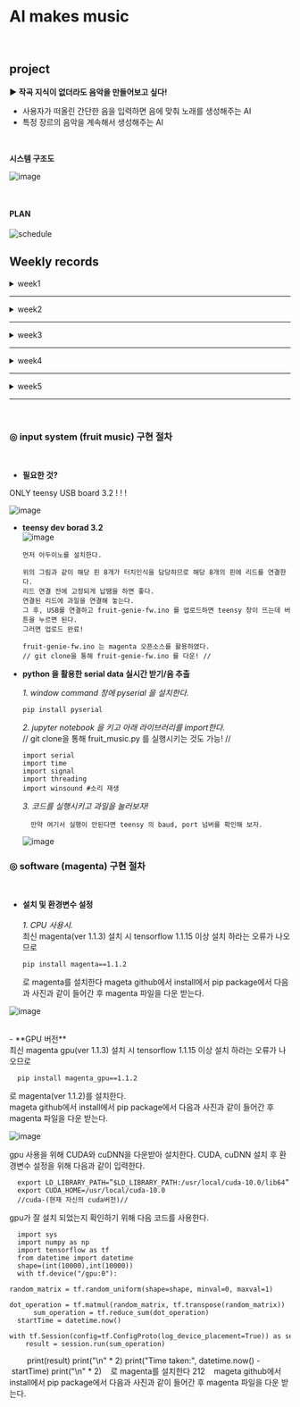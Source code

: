 # AI makes music

<br>

## project
  
 **▶ 작곡 지식이 없더라도 음악을 만들어보고 싶다!**
* 사용자가 떠올린 간단한 음을 입력하면 음에 맞춰 노래를 생성해주는 AI
* 특정 장르의 음악을 계속해서 생성해주는 AI


<br>    
    
**시스템 구조도**
  
   ![image](https://user-images.githubusercontent.com/52736420/65112311-2c5fee00-da1a-11e9-868f-7eb271b33677.png)
   
   
<br>   
   
#### PLAN  
 
 
![schedule](https://user-images.githubusercontent.com/52736420/64063336-42a23780-cc2e-11e9-97fd-9e1de9192605.png) 
 

## Weekly records

<details>
<summary> week1 </summary>
<div markdown='1'>
  
 - *INPUT*  
 Fruit genie 를 활용한 입력장치  
 (magenta_fruit genie)
           
           구성요소
           1. 라즈베리 파이 : 터치를 받아 피오노 지니 소프트웨어로 전송하고 메모를 재생하는 노드앱 실행
           2. teensy dev 보드 : 터치 감지 및 소프트웨어 전송을 처리 
           
    ![structure](https://user-images.githubusercontent.com/52736420/64146446-00f4d500-ce58-11e9-8b8d-6e14b6356dc7.png)       

- *MODELING*  
음악을 LSTM 모델을 통해 학습 시킨 후, 사용자가 음을 입력하면 LSTM모델을 통하여 비슷한 느낌의 음악을 생성  
![image](https://user-images.githubusercontent.com/52736420/64146533-53ce8c80-ce58-11e9-899b-42cd9f715e0f.png)
  
- **진행상황**
1. 케라스 LSTM 모델로 작곡하기  
  : Music21 -> 20시간 학습시킨 결과, 추상적인 음악 -> 훨씬 깊고 복잡한 네트워크를 만들고 학습시킬 필요성   
     
2. 마젠타 melody-rnn으로 작곡하기  
  : pre-trained 모델을 가지고 음악을 생성 -> 다른 장르의 음악으로 커스터마이징된 모델 파라미터를 학습시키는 중  
     
3. 마젠타 music-VAE 모델로 작곡하기  
  : 최대 3개의 음을 조합하여 음악을 생성. -> pre-trained 모델을 돌려보기 위해 모델 실행 중

</div>
</details>

---  
<details>
<summary> week2 </summary>
<div markdown="1">
  
<br>  

- **진행상황**  
1. 라즈베리 파이  
  : mpg123 : 오디오 출력 역할 부분 문제 -> 버전을 맞추거나, 따로 오디오 출력 라이브러리를 설치할 계획  
    
2. teensy dev 보드  
  : 스케치를 다운 받아 터치에 따른 반응 변화 확인 V  
  
  ![image](https://user-images.githubusercontent.com/52736420/64146977-d9067100-ce59-11e9-9e3f-5c0b23ceb1a7.png)



</div>
</details>

---  

<details>
<summary> week3 </summary>
<div markdown='1'>

<br>  
  
- **진행상황**  
 1. 라즈베리 파이   
    : 오디오 출력 부분 오류 -> 소프트웨어와 직접 연결 방식 선택 (USB, serial 통신)  
      
 2. teensy dev 보드   
    : 터치 인식 후 소리 재생 확인 V  
       
 3. melody RNN  
    : K-POP 1990년대 음악의 midi 파일 학습 
      
 4. music VAE  
    : JAZZ 생성 구축 모델, k-pop으로 학습 check point 300까지 진행 (CNN)
    
 5. score2perf  
    : 가장 음악다운 음악을 생성해주는 모델, classic 생성 구축 모델 (transformer)
 


</div>
</details>

---  

<details>
<summary> week4 </summary>
<div markdown='1'>

- **역할 분담**  

      유원호 : audio generation  
      최영철 : imrovement melody-rnn & music VAE  
      이슬기 : servere  
      주선정 : fruit touch, input data  
      정성원 : magenta gpu  




</div>
</details>

--- 

<details>
<summary> week5 </summary>
<div markdown='1'>

- input system 변경  
  
  
![image](https://user-images.githubusercontent.com/52736420/65112119-83b18e80-da19-11e9-91fb-54f618348903.png)






</div>
</details>

---  

<br>

### ◎ input system (fruit music) 구현 절차
  
  <br>

- **필요한 것?**  
  
ONLY teensy USB board 3.2 ! ! ! 
  
  ![image](https://user-images.githubusercontent.com/52736420/65213127-dbb2c880-dadf-11e9-9949-0b48344b8ef6.png)

- **teensy dev borad 3.2**  
![image](https://user-images.githubusercontent.com/52736420/65213379-e588fb80-dae0-11e9-96c2-f06ecaf98aff.png)  


      먼저 아두이노를 설치한다.
      
      위의 그림과 같이 해당 핀 8개가 터치인식을 담당하므로 해당 8개의 핀에 리드를 연결한다.
      리드 연결 전에 고정되게 납땜을 하면 좋다.
      연결된 리드에 과일을 연결해 놓는다.
      그 후, USB를 연결하고 fruit-genie-fw.ino 를 업로드하면 teensy 창이 뜨는데 버튼을 누르면 된다.
      그러면 업로드 완료!
      
      fruit-genie-fw.ino 는 magenta 오픈소스를 활용하였다.
      // git clone을 통해 fruit-genie-fw.ino 를 다운! //
    

- **python 을 활용한 serial data 실시간 받기/음 추출**  
             
  *1. window command 창에 pyserial 을 설치한다.*
     
      pip install pyserial  
     
  *2. jupyter notebook 을 키고 아래 라이브러리를 import한다.*  
  // git clone을 통해 fruit_music.py 를 실행시키는 것도 가능! //
     
      import serial
      import time
      import signal
      import threading
      import winsound #소리 재생
      
   *3. 코드를 실행시키고 과일을 눌러보자!*  
   
        만약 여기서 실행이 안된다면 teensy 의 baud, port 넘버를 확인해 보자.  
        
   ![image](https://user-images.githubusercontent.com/52736420/65213810-92b04380-dae2-11e9-9810-630bca19031d.png)
   
### ◎ software (magenta) 구현 절차
  <br>

- **설치 및 환경변수 설정**  
  <br>
  *1. CPU 사용시.*
  <br>
    최신 magenta(ver 1.1.3) 설치 시 tensorflow 1.1.15 이상 설치 하라는 오류가 나오므로 

      pip install magenta==1.1.2

    로 magenta를 설치한다
    mageta github에서 install에서 pip package에서 다음과 사진과 같이 들어간 후 magenta 파일을 다운 받는다.

![image](https://user-images.githubusercontent.com/52375252/65214531-47e3fb00-dae5-11e9-8e5f-8d79d7a5f505.png)



  <br>
- **GPU 버전** 
  <br>
최신 magenta gpu(ver 1.1.3) 설치 시 tensorflow 1.1.15 이상 설치 하라는 오류가 나오므로 

      pip install magenta_gpu==1.1.2

로 magenta(ver 1.1.2)를 설치한다.
  <br>
mageta github에서 install에서 pip package에서 다음과 사진과 같이 들어간 후 magenta 파일을 다운 받는다.

![image](https://user-images.githubusercontent.com/52375252/65214394-cd1ae000-dae4-11e9-9a94-665a1d429b98.png)


gpu 사용을 위해 CUDA와 cuDNN을 다운받아 설치한다. CUDA, cuDNN 설치 후 환경변수 설정을 위해 다음과 같이 입력한다.

      export LD_LIBRARY_PATH=”$LD_LIBRARY_PATH:/usr/local/cuda-10.0/lib64”
      export CUDA_HOME=/usr/local/cuda-10.0
      //cuda-(현재 자신의 cuda버전)//
      
gpu가 잘 설치 되었는지 확인하기 위해 다음 코드를 사용한다.

      import sys
      import numpy as np
      import tensorflow as tf
      from datetime import datetime
      shape=(int(10000),int(10000))
      with tf.device("/gpu:0"):
          random_matrix = tf.random_uniform(shape=shape, minval=0, maxval=1)
          dot_operation = tf.matmul(random_matrix, tf.transpose(random_matrix))
          sum_operation = tf.reduce_sum(dot_operation)
      startTime = datetime.now()
      with tf.Session(config=tf.ConfigProto(log_device_placement=True)) as session:
        result = session.run(sum_operation)
        print(result)
        print("\n" * 2)
        print("Time taken:", datetime.now() - startTime)
        print("\n" * 2)    로 magenta를 설치한다
212
    mageta github에서 install에서 pip package에서 다음과 사진과 같이 들어간 후 magenta 파일을 다운 받는다.
